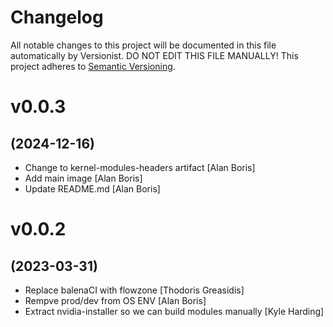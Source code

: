 # Changelog

All notable changes to this project will be documented in this file
automatically by Versionist. DO NOT EDIT THIS FILE MANUALLY!
This project adheres to [Semantic Versioning](http://semver.org/).

# v0.0.3
## (2024-12-16)

* Change to kernel-modules-headers artifact [Alan Boris]
* Add main image [Alan Boris]
* Update README.md [Alan Boris]

# v0.0.2
## (2023-03-31)

* Replace balenaCI with flowzone [Thodoris Greasidis]
* Rempve prod/dev from OS ENV [Alan Boris]
* Extract nvidia-installer so we can build modules manually [Kyle Harding]
